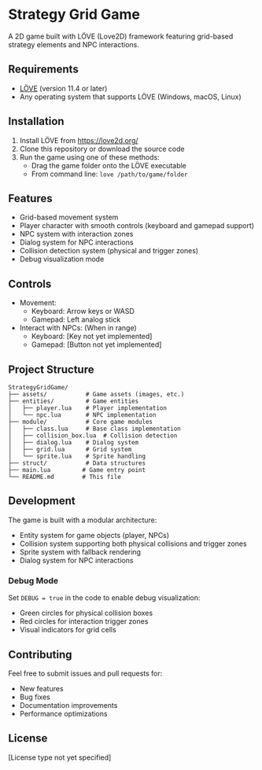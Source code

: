 # Strategy Grid Game

A 2D game built with LÖVE (Love2D) framework featuring grid-based strategy elements and NPC interactions.

## Requirements

- [LÖVE](https://love2d.org/) (version 11.4 or later)
- Any operating system that supports LÖVE (Windows, macOS, Linux)

## Installation

1. Install LÖVE from https://love2d.org/
2. Clone this repository or download the source code
3. Run the game using one of these methods:
   - Drag the game folder onto the LÖVE executable
   - From command line: `love /path/to/game/folder`

## Features

- Grid-based movement system
- Player character with smooth controls (keyboard and gamepad support)
- NPC system with interaction zones
- Dialog system for NPC interactions
- Collision detection system (physical and trigger zones)
- Debug visualization mode

## Controls

- Movement:
  - Keyboard: Arrow keys or WASD
  - Gamepad: Left analog stick
- Interact with NPCs: (When in range)
  - Keyboard: [Key not yet implemented]
  - Gamepad: [Button not yet implemented]

## Project Structure

```
StrategyGridGame/
├── assets/           # Game assets (images, etc.)
├── entities/         # Game entities
│   ├── player.lua    # Player implementation
│   └── npc.lua       # NPC implementation
├── module/           # Core game modules
│   ├── class.lua     # Base class implementation
│   ├── collision_box.lua  # Collision detection
│   ├── dialog.lua    # Dialog system
│   ├── grid.lua      # Grid system
│   └── sprite.lua    # Sprite handling
├── struct/           # Data structures
├── main.lua         # Game entry point
└── README.md        # This file
```

## Development

The game is built with a modular architecture:
- Entity system for game objects (player, NPCs)
- Collision system supporting both physical collisions and trigger zones
- Sprite system with fallback rendering
- Dialog system for NPC interactions

### Debug Mode

Set `DEBUG = true` in the code to enable debug visualization:
- Green circles for physical collision boxes
- Red circles for interaction trigger zones
- Visual indicators for grid cells

## Contributing

Feel free to submit issues and pull requests for:
- New features
- Bug fixes
- Documentation improvements
- Performance optimizations

## License

[License type not yet specified] 